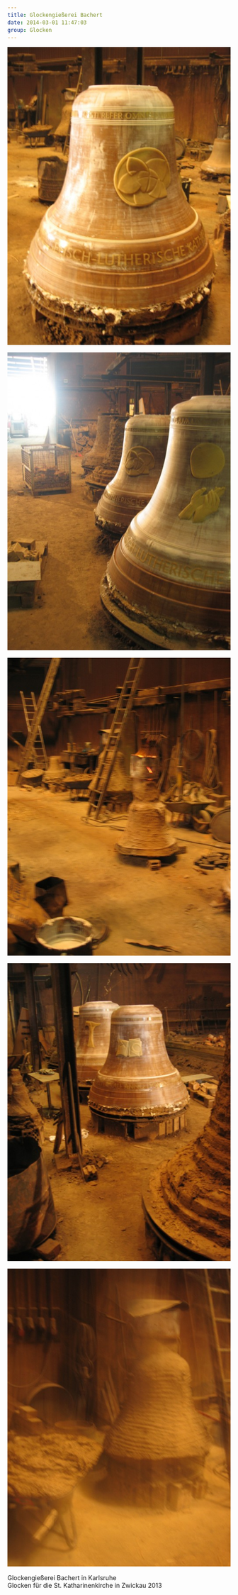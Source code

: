 ```yaml
---
title: Glockengießerei Bachert
date: 2014-03-01 11:47:03
group: Glocken
---
```

![Glockengießerei Bachert 1](/img/glocken/glockengiesserei-bachert-1.jpg)

![Glockengießerei Bachert 3](/img/glocken/glockengiesserei-bachert-3.jpg)

![Glockengießerei Bachert 4](/img/glocken/glockengiesserei-bachert-4.jpg)

![Glockengießerei Bachert 5](/img/glocken/glockengiesserei-bachert-5.jpg)

![Glockengießerei Bachert 6](/img/glocken/glockengiesserei-bachert-6.jpg)

Glockengießerei Bachert in Karlsruhe<br>
Glocken für die St. Katharinenkirche in Zwickau 2013
